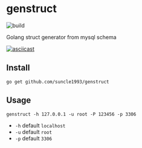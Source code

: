 # genstruct

![build](https://github.com/fifsky/genstruct/workflows/build/badge.svg)

Golang struct generator from mysql schema

[![asciicast](https://asciinema.org/a/X5sk7TqrTTjF8AhN764K0Fc6m.svg)](https://asciinema.org/a/X5sk7TqrTTjF8AhN764K0Fc6m)

## Install

```
go get github.com/suncle1993/genstruct
```

## Usage

```
genstruct -h 127.0.0.1 -u root -P 123456 -p 3306
```

* `-h` default `localhost`
* `-u` default `root`
* `-p` default `3306`
